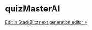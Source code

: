 # quizMasterAI

[Edit in StackBlitz next generation editor ⚡️](https://stackblitz.com/~/github.com/miguebeto/quizMasterAI)